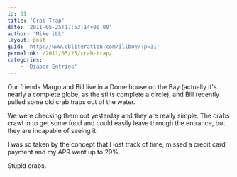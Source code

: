 ```yaml
---
id: 31
title: 'Crab Trap'
date: '2011-05-25T17:53:14+00:00'
author: 'Mike iLL'
layout: post
guid: 'http://www.obliteration.com/illboy/?p=31'
permalink: /2011/05/25/crab-trap/
categories:
    - 'Diaper Entries'
---
```


Our friends Margo and Bill live in a Dome house on the Bay (actually it's nearly a complete globe, as the stilts complete a circle), and Bill recently pulled some old crab traps out of the water.

We were checking them out yesterday and they are really simple. The crabs crawl in to get some food and could easily leave through the entrance, but they are incapable of seeing it.

I was so taken by the concept that I lost track of time, missed a credit card payment and my APR went up to 29%.

Stupid crabs.
